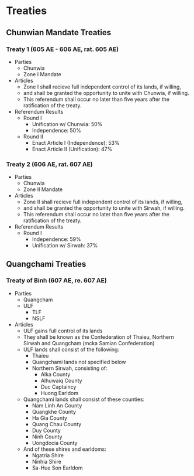 # Treaties

## Chunwian Mandate Treaties

### Treaty 1 (605 AE - 606 AE, rat. 605 AE)

* Parties
    * Chunwia
    * Zone I Mandate
* Articles
    * Zone I shall recieve full independent control of its lands, if willing,
    * and shall be granted the opportunity to unite with Chunwia, if willing.
    * This referendum shall occur no later than five years after the ratification of the treaty.
* Referendum Results
    * Round I
        - Unification w/ Chunwia: 50%
        - Independence: 50%
    * Round II
        - Enact Article I (Independence): 53%
        - Enact Article II (Unification): 47%

### Treaty 2 (606 AE, rat. 607 AE)

* Parties
    * Chunwia
    * Zone II Mandate
* Articles
    * Zone II shall recieve full independent control of its lands, if willing,
    * and shall be granted the opportunity to unite with Sirwah, if willing.
    * This referendum shall occur no later than five years after the ratification of the treaty.
* Referendum Results
    * Round I
        - Independence: 59%
        - Unification w/ Sirwah: 37%
        

## Quangchami Treaties

### Treaty of Binh (607 AE, re. 607 AE)

* Parties
    * Quangcham
    * ULF
        - TLF
        - NSLF
* Articles
    * ULF gains full control of its lands
    * They shall be known as the Confederation of Thaieu, Northern Sirwah and Quangcham (mcka Samian Confederation)
    * ULF lands shall consist of the following:
        - Thaieu
        - Quangchami lands not specified below
        * Northern Sirwah, consisting of:
            - Alka County
            - Alhuwaiq County
            - Duc Captaincy
            - Huong Earldom
    * Quangchami lands shall consist of these counties:
        - Nam Linh An County
        - Quangkhe County
        - Ha Gia County
        - Quang Chau County
        - Duy County
        - Ninh County
        - Uongdocia County
    * And of these shires and earldoms:
        - Ngatria Shire
        - Ninhia Shire
        - Sa-Hue Son Earldom
    

